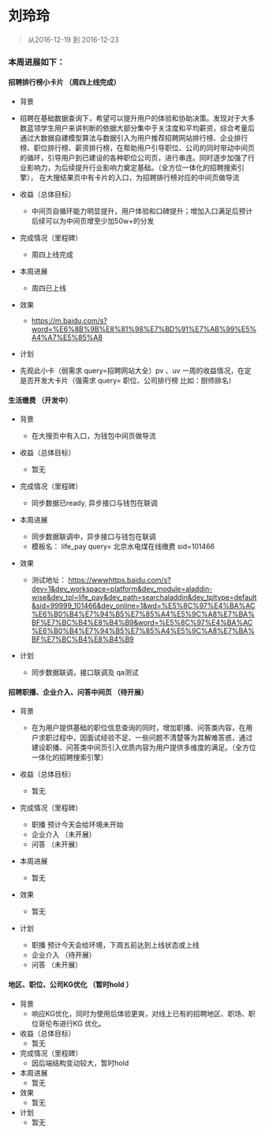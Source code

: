 # 刘玲玲

> 从2016-12-19 到 2016-12-23

### 本周进展如下： 

#### 招聘排行榜小卡片 （周四上线完成）
- 背景
 - 招聘在基础数据查询下，希望可以提升用户的体验和协助决策。发现对于大多数蓝领学生用户来讲判断的依据大部分集中于关注度和平均薪资，综合考量后通过大数据自建模型算法与数据引入为用户推荐招聘网站排行榜、企业排行榜、职位排行榜、薪资排行榜，在帮助用户引导职位、公司的同时带动中间页的循环，引导用户到已建设的各种职位公司页，进行串连。同时逐步加强了行业影响力，为后续提升行业影响力奠定基础。（全方位一体化的招聘搜索引擎）， 在大搜结果页中有卡片的入口，为招聘排行榜对应的中间页做导流

- 收益（总体目标）
    - 中间页自循环能力明显提升，用户体验和口碑提升；增加入口满足后预计后续可以为中间页增至少加50w+的分发
- 完成情况（里程碑）
	- 周四上线完成
- 本周进展
    - 周四已上线
- 效果
	-  https://m.baidu.com/s?word=%E6%8B%9B%E8%81%98%E7%BD%91%E7%AB%99%E5%A4%A7%E5%85%A8
- 计划
 - 先观此小卡（弱需求 query=招聘网站大全）pv 、uv 一周的收益情况，在定是否开发大卡片（强需求 query= 职位、公司排行榜 比如：厨师排名）

#### 生活缴费 （开发中）
- 背景
  - 在大搜页中有入口，为钱包中间页做导流
- 收益（总体目标）
    -  暂无
- 完成情况（里程碑）
	- 同步数据已ready, 异步接口与钱包在联调 
- 本周进展
    - 同步数据联调中，异步接口与钱包在联调 
    - 模板名： life_pay query= 北京水电煤在线缴费  sid=101466  
- 效果
	- 测试地址： https://wwwhttps.baidu.com/s?dev=1&dev_workspace=platform&dev_module=aladdin-wise&dev_tpl=life_pay&dev_path=searchaladdin&dev_tpltype=default&sid=99999_101466&dev_online=1&wd=%E5%8C%97%E4%BA%AC%E6%B0%B4%E7%94%B5%E7%85%A4%E5%9C%A8%E7%BA%BF%E7%BC%B4%E8%B4%B9&word=%E5%8C%97%E4%BA%AC%E6%B0%B4%E7%94%B5%E7%85%A4%E5%9C%A8%E7%BA%BF%E7%BC%B4%E8%B4%B9
	
- 计划
  - 同步数据联调，接口联调及 qa测试

#### 招聘职播、企业介入、问答中间页 （待开展）
- 背景
  - 在为用户提供基础的职位信息查询的同时，增加职播、问答类内容，在用户求职过程中，因面试经验不足、一些问题不清楚等为其解难答惑，通过建设职播、问答类中间页引入优质内容为用户提供多维度的满足。（全方位一体化的招聘搜索引擎）
  
- 收益（总体目标）
    -  暂无
- 完成情况（里程碑）
	- 职播 预计今天会给环境未开始
	- 企业介入 （未开展）
	- 问答 （未开展）
- 本周进展
    - 暂无
- 效果
	- 暂无
- 计划
    - 职播 预计今天会给环境，下周五前达到上线状态或上线
    - 企业介入 （待开展）
    - 问答 （未开展）

#### 地区、职位、公司KG优化 （暂时hold ）
- 背景
  - 响应KG优化，同时为使用后体验更爽，对线上已有的招聘地区、职场、职位哥伦布进行KG 优化。
- 收益（总体目标）
    - 暂无
- 完成情况（里程碑）
	- 因后端结构变动较大，暂时hold
- 本周进展
    - 暂无
- 效果
	- 暂无
- 计划
    - 暂无






